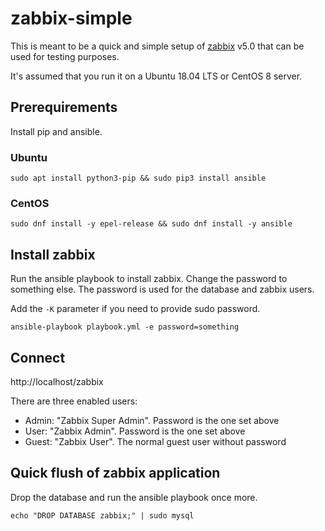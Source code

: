 # zabbix-simple

This is meant to be a quick and simple setup of [zabbix](https://zabbix.com) v5.0 that can be used for testing purposes.

It's assumed that you run it on a Ubuntu 18.04 LTS or CentOS 8 server.

## Prerequirements

Install pip and ansible.

### Ubuntu

```
sudo apt install python3-pip && sudo pip3 install ansible
```

### CentOS
```
sudo dnf install -y epel-release && sudo dnf install -y ansible
```

## Install zabbix

Run the ansible playbook to install zabbix. Change the password to something else. The password is used for the database and zabbix users.

Add the `-K` parameter if you need to provide sudo password.

```
ansible-playbook playbook.yml -e password=something
```

## Connect

http://localhost/zabbix

There are three enabled users:

* Admin: "Zabbix Super Admin". Password is the one set above
* User: "Zabbix Admin". Password is the one set above
* Guest: "Zabbix User". The normal guest user without password

## Quick flush of zabbix application

Drop the database and run the ansible playbook once more.

```
echo "DROP DATABASE zabbix;" | sudo mysql
```
